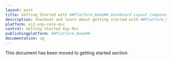 ```yaml
---
layout: post
title: Getting Started with ##Platform_Name## Dashboard Layout Component
description: Checkout and learn about getting started with ##Platform_Name## Dashboard Layout component of Syncfusion Essential JS 2 and more details.
platform: ej2-asp-core-mvc
control: Getting Started Asp Mvc
publishingplatform: ##Platform_Name##
documentation: ug
---
```


This document has been moved to getting started section.